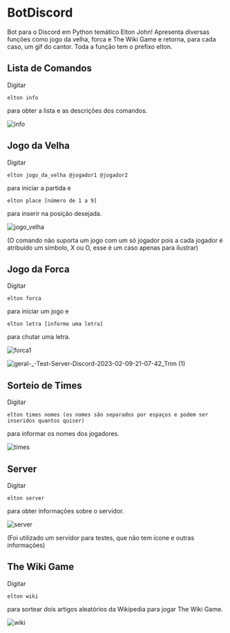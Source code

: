 # BotDiscord
Bot para o Discord em Python temático Elton John! Apresenta diversas funções como jogo da velha, forca e The Wiki Game e retorna, para cada caso, um gif do cantor. Toda a função tem o prefixo elton.

## Lista de Comandos

Digitar 
```
elton info 
```
para obter a lista e as descrições dos comandos.

![info](https://user-images.githubusercontent.com/79771418/217965256-a2d03738-aeb4-495a-8f7d-2d1472639d71.jpg)

## Jogo da Velha

Digitar
```
elton jogo_da_velha @jogador1 @jogador2 
```
para iniciar a partida e 
```
elton place [número de 1 a 9] 
```
para inserir na posição desejada.

![jogo_velha](https://user-images.githubusercontent.com/79771418/217966117-d41a3563-50c5-4827-b4a2-fe1282e3ba23.jpg)

(O comando não suporta um jogo com um só jogador pois a cada jogador é atribuído um símbolo, X ou O, esse é um caso apenas para ilustrar)

## Jogo da Forca

Digitar
```
elton forca
```
para iniciar um jogo e
```
elton letra [informe uma letra]
```
para chutar uma letra.

![forca1](https://user-images.githubusercontent.com/79771418/217967069-0274f973-0342-429a-98bb-a30fa513603e.jpg)

![geral-_-Test-Server-Discord-2023-02-09-21-07-42_Trim (1)](https://user-images.githubusercontent.com/79771418/217968587-3ce859ad-e835-4aeb-945e-7715c96f28ae.gif)

## Sorteio de Times

Digitar
```
elton times nomes (os nomes são separados por espaços e podem ser inseridos quantos quiser)
```
para informar os nomes dos jogadores.

![times](https://user-images.githubusercontent.com/79771418/217969565-657a4e90-b23c-43e2-92b2-98bd22b9de07.jpg)

## Server

Digitar
```
elton server
```
para obter informações sobre o servidor.

![server](https://user-images.githubusercontent.com/79771418/217969849-4a7888f6-1aac-46c8-8432-609d5ce66d5d.jpg)

(Foi utilizado um servidor para testes, que não tem ícone e outras informações)

## The Wiki Game
Digitar
```
elton wiki
```
para sortear dois artigos aleatórios da Wikipedia para jogar The Wiki Game.

![wiki](https://user-images.githubusercontent.com/79771418/217970199-99ab074e-c8ec-4837-b4d9-1be3c390a58f.jpg)




